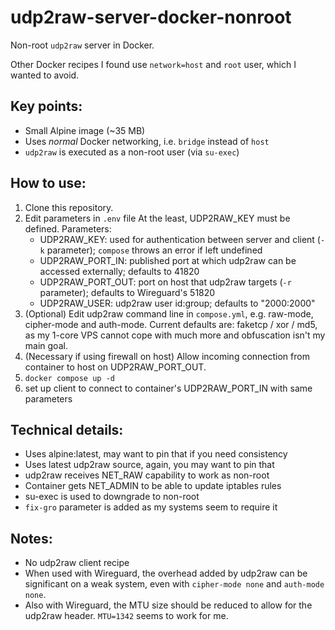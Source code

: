 # udp2raw-server-docker-nonroot
Non-root `udp2raw` server in Docker.

Other Docker recipes I found use `network=host` and `root` user, which I wanted to avoid.

## Key points:
- Small Alpine image (~35 MB)
- Uses _normal_ Docker networking, i.e. `bridge` instead of `host`
- `udp2raw` is executed as a non-root user (via `su-exec`)

## How to use:
1. Clone this repository.
2. Edit parameters in `.env` file
   At the least, UDP2RAW_KEY must be defined.
   Parameters:
   - UDP2RAW_KEY:             used for authentication between server and client (`-k` parameter); `compose` throws an error if left undefined
   - UDP2RAW_PORT_IN:         published port at which udp2raw can be accessed externally; defaults to 41820
   - UDP2RAW_PORT_OUT:        port on host that udp2raw targets (`-r` parameter); defaults to Wireguard's 51820
   - UDP2RAW_USER:            udp2raw user id:group; defaults to "2000:2000"
3. (Optional) Edit udp2raw command line in `compose.yml`, e.g. raw-mode, cipher-mode and auth-mode.
   Current defaults are: faketcp / xor / md5, as my 1-core VPS cannot cope with much more and obfuscation isn't my main goal.
4. (Necessary if using firewall on host) Allow incoming connection from container to host on UDP2RAW_PORT_OUT.
5. `docker compose up -d`
6. set up client to connect to container's UDP2RAW_PORT_IN with same parameters

## Technical details:
- Uses alpine:latest, may want to pin that if you need consistency
- Uses latest udp2raw source, again, you may want to pin that
- udp2raw receives NET_RAW capability to work as non-root
- Container gets NET_ADMIN to be able to update iptables rules
- su-exec is used to downgrade to non-root
- `fix-gro` parameter is added as my systems seem to require it

## Notes:
- No udp2raw client recipe
- When used with Wireguard, the overhead added by udp2raw can be significant on a weak system, even with `cipher-mode none` and `auth-mode none`.
- Also with Wireguard, the MTU size should be reduced to allow for the udp2raw header. `MTU=1342` seems to work for me.
